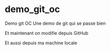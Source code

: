 # demo_git_oc
Demo git OC
Une demo de git qui se passe bien

Et maintenant on modifie depuis GitHub

Et aussi depuis ma machine locale
